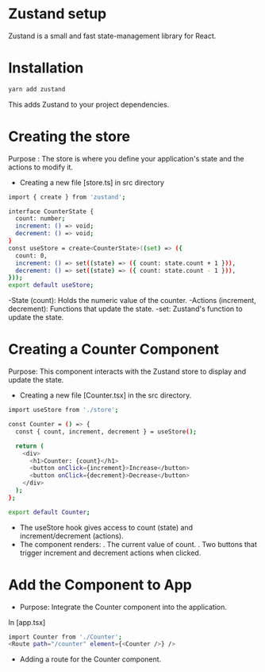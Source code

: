 # Zustand setup

Zustand is a small and fast state-management library for React.

# Installation

```sh
yarn add zustand
```

This adds Zustand to your project dependencies.

# Creating the store

Purpose : The store is where you define your application's state and the actions to modify it.

- Creating a new file [store.ts] in src directory

```sh
import { create } from 'zustand';

interface CounterState {
  count: number;
  increment: () => void;
  decrement: () => void;
}
const useStore = create<CounterState>((set) => ({
  count: 0,
  increment: () => set((state) => ({ count: state.count + 1 })),
  decrement: () => set((state) => ({ count: state.count - 1 })),
}));
export default useStore;
```

-State (count): Holds the numeric value of the counter.
-Actions (increment, decrement): Functions that update the state.
-set: Zustand's function to update the state.

# Creating a Counter Component

Purpose: This component interacts with the Zustand store to display and update the state.

- Creating a new file [Counter.tsx] in the src directory.

```sh
import useStore from './store';

const Counter = () => {
  const { count, increment, decrement } = useStore();

  return (
    <div>
      <h1>Counter: {count}</h1>
      <button onClick={increment}>Increase</button>
      <button onClick={decrement}>Decrease</button>
    </div>
  );
};

export default Counter;
```

- The useStore hook gives access to count (state) and increment/decrement (actions).
- The component renders:
  . The current value of count.
  . Two buttons that trigger increment and decrement actions when clicked.

# Add the Component to App

- Purpose: Integrate the Counter component into the application.

In [app.tsx]

```sh
import Counter from './Counter';
<Route path="/counter" element={<Counter />} />
```

- Adding a route for the Counter component.
